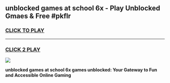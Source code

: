 
## unblocked games at school 6x - Play Unblocked Gmaes & Free #pkflr
<h3>
<a href="https://news.freeplayer.one?title=unblocked_games_at_school_6x&ref=03M">CLICK TO PLAY</a></h3>
<hr>

<h3>
<a href="https://news.freeplayer.one?title=unblocked_games_at_school_6x&ref=03M">CLICK 2 PLAY</a>
  
</h3>

<a href="https://news.freeplayer.one?title=unblocked_games_at_school_6x&ref=03M"><img src="https://clearcache.store/games.png"></a>


**unblocked games at school 6x games unblocked: Your Gateway to Fun and Accessible Online Gaming**
